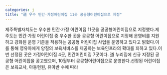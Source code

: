 ```yaml
---
categories: j
title: "道 우수 민간·가정어린이집 11곳 공공형어린이집으로 지정"
---
```

제주특별자치도는 우수한 민간·가정 어린이집 11곳을 공공형어린이집으로 지정했다.제주도는 민간·가정 어린이집 중 우수한 곳을 공공형 어린이집으로 지정해 운영비를 지원하고 강화된 운영 기준을 적용하는 공공형 어린이집 사업을 운영하고 있다고 밝혔다.이를 통해 영유아에게 양질의 보육서비스를 제공하는 보육인프라의 확대를 꾀하고 있다.이번 선정된 곳은 가정어린이집 4곳, 민간어린이집 7곳이다. 道 누리집에 신규 지정된 공공형 어린이집을 공고했으며, 10월부터 공공형어린이집으로 운영한다.선정된 어린이집은 보육교사, 아동현원, 유아반 수에 따라